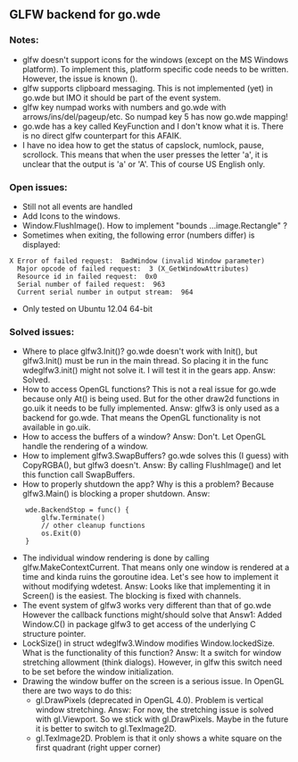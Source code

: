 ## GLFW backend for go.wde

### Notes:

- glfw doesn't support icons for the windows (except on the MS Windows platform).
  To implement this, platform specific code needs to be written. However, the 
  issue is known ().
- glfw supports clipboard messaging. This is not implemented (yet) in go.wde 
  but IMO it should be part of the event system.
- glfw key numpad works with numbers and go.wde with arrows/ins/del/pageup/etc.
  So numpad key 5 has now go.wde mapping!
- go.wde has a key called KeyFunction and I don't know what it is. There is no
  direct glfw counterpart for this AFAIK.
- I have no idea how to get the status of capslock, numlock, pause, scrollock.
  This means that when the user presses the letter 'a', it is unclear that the 
  output is 'a' or 'A'. This of course US English only.

### Open issues:

- Still not all events are handled
- Add Icons to the windows.
- Window.FlushImage(). How to implement "bounds ...image.Rectangle" ?
- Sometimes when exiting, the following error (numbers differ) is displayed:

<b></b>

    X Error of failed request:  BadWindow (invalid Window parameter)
      Major opcode of failed request:  3 (X_GetWindowAttributes)
      Resource id in failed request:  0x0
      Serial number of failed request:  963
      Current serial number in output stream:  964

- Only tested on Ubuntu 12.04 64-bit

### Solved issues:

- Where to place glfw3.Init()? go.wde doesn't work with Init(), 
  but glfw3.Init() must be run in the main thread. So placing it in the
  func wdeglfw3.init() might not solve it.
  I will test it in the gears app.
  Answ: Solved.
- How to access OpenGL functions? This is not a real issue for go.wde because
  only At() is being used. But for the other draw2d functions in go.uik it 
  needs to be fully implemented.
  Answ: glfw3 is only used as a backend for go.wde. That means the OpenGL
  functionality is not available in go.uik.
- How to access the buffers of a window?
  Answ: Don't. Let OpenGL handle the rendering of a window.
- How to implement glfw3.SwapBuffers? go.wde solves this (I guess) with
  CopyRGBA(), but glfw3 doesn't.
  Answ: By calling FlushImage() and let this function call SwapBuffers.
- How to properly shutdown the app? Why is this a problem? 
  Because glfw3.Main() is blocking a proper shutdown.
  Answ:

<b></b>

        wde.BackendStop = func() {
            glfw.Terminate()
            // other cleanup functions
            os.Exit(0)
        }

- The individual window rendering is done by calling 
  glfw.MakeContextCurrent. That means only one window is rendered at a time
  and kinda ruins the goroutine idea.
  Let's see how to implement it without modifying wdetest.
  Answ: Looks like that implementing it in Screen() is the easiest.
  The blocking is fixed with channels.
- The event system of glfw3 works very different than that of go.wde
  However the callback functions might/should solve that
  Answ1: Added Window.C() in package glfw3 to get access of the underlying C
  structure pointer.
- LockSize() in struct wdeglfw3.Window modifies Window.lockedSize.
  What is the functionality of this function?
  Answ: It a switch for window stretching allowment (think dialogs).
  However, in glfw this switch need to be set before the window initialization.
- Drawing the window buffer on the screen is a serious issue. In OpenGL there 
  are two ways to do this:
    - gl.DrawPixels (deprecated in OpenGL 4.0). Problem is vertical window 
      stretching. Answ: For now, the stretching issue is solved with 
      gl.Viewport. So we stick with gl.DrawPixels. Maybe in the future it is 
      better to switch to gl.TexImage2D.
    - gl.TexImage2D. Problem is that it only shows a white square on the 
      first quadrant (right upper corner)
  
